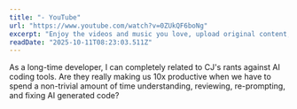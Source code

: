 ```yaml
---
title: "- YouTube"
url: "https://www.youtube.com/watch?v=0ZUkQF6boNg"
excerpt: "Enjoy the videos and music you love, upload original content, and share it all with friends, family, and the world on YouTube."
readDate: "2025-10-11T08:23:03.511Z"
---
```


As a long-time developer, I can completely related to CJ's rants against AI coding tools. Are they really making us 10x productive when we have to spend a non-trivial amount of time understanding, reviewing, re-prompting, and fixing AI generated code?
